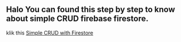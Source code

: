 ## Halo You can found this step by step to know about simple CRUD firebase firestore.

klik this [Simple CRUD with Firestore](https://medium.com/@rivaldy/simple-crud-pada-firestore-firebase-database-dan-menampilkannya-pada-recyclerview-android-3c31c6ae49a)
